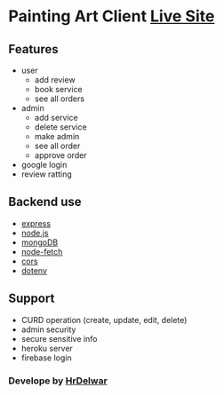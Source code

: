 # Painting Art Client [Live Site](https://hr-painting-art.netlify.app/)

## Features

* user
  * add review
  * book service
  * see all orders
* admin
  * add service
  * delete service
  * make admin
  * see all order
  * approve order
* google login
* review ratting
  

## Backend use
* [express](https://expressjs.com/)
* [node.js](https://nodejs.org/)
* [mongoDB](https://www.mongodb.com)
* [node-fetch](https://www.npmjs.com/package/node-fetch)
* [cors](https://www.npmjs.com/package/cors)
* [dotenv](https://github.com/motdotla/dotenv#readme)

## Support
* CURD operation (create, update, edit, delete)
* admin security
* secure sensitive info
* heroku server
* firebase login

### Develope by [HrDelwar](https://www.linkedin.com/in/hr-delwar-825586203/)